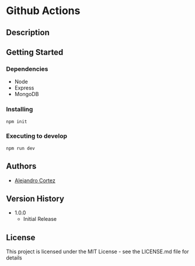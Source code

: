 # Github Actions

## Description

## Getting Started

### Dependencies

* Node
* Express
* MongoDB

### Installing

```
npm init
```

### Executing to develop

```
npm run dev
```

## Authors

* [Alejandro Cortez](https://twitter.com/ziker_on)  

## Version History

* 1.0.0
    * Initial Release

## License

This project is licensed under the MIT License - see the LICENSE.md file for details
